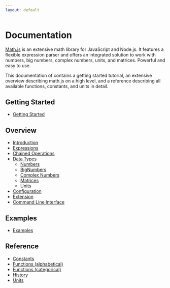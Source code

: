 ```yaml
---
layout: default
---
```


# Documentation

[Math.js](http://mathjs.org) is an extensive math library for JavaScript and Node.js.
It features a flexible expression parser and offers an integrated solution
to work with numbers, big numbers, complex numbers, units, and matrices.
Powerful and easy to use.

This documentation of contains a getting started tutorial,
an extensive overview describing math.js on a high level, and a reference 
describing all available functions, constants, and units in detail.


## Getting Started

- [Getting Started](getting_started.html)


## Overview

- [Introduction](introduction.html)
- [Expressions](expressions.html)
- [Chained Operations](chained_operations.html)
- [Data Types](datatypes/index.html)
  - [Numbers](datatypes/numbers.html)
  - [BigNumbers](datatypes/bignumbers.html)
  - [Complex Numbers](datatypes/complex_numbers.html)
  - [Matrices](datatypes/matrices.html)
  - [Units](datatypes/units.html)
- [Configuration](configuration.html)
- [Extension](extension.html)
- [Command Line Interface](command_line_interface.html)

## Examples

- [Examples](http://mathjs.org/examples/index.html)

## Reference

- [Constants](reference/constants.html)
- [Functions (alphabetical)](reference/functions/alphabetical.html)
- [Functions (categorical)](reference/functions/categorical.html)
- [History](../history.html)
- [Units](reference/units.html)

